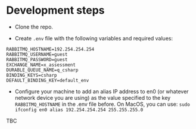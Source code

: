 
# Development steps

* Clone the repo.

* Create `.env` file with the following variables and required values:

```env
RABBITMQ_HOSTNAME=192.254.254.254
RABBITMQ_USERNAME=guest
RABBITMQ_PASSWORD=guest
EXCHANGE_NAME=x_assessment
DURABLE_QUEUE_NAME=q_csharp
BINDING_KEYS=csharp
DEFAULT_BINDING_KEY=default_env
```

* Configure your machine to add an alias IP address to en0 (or whatever network device you are using) as the value specified to the key `RABBITMQ_HOSTNAME` in the .env file before. On MacOS, you can use: `sudo ifconfig en0 alias 192.254.254.254 255.255.255.0`

TBC
